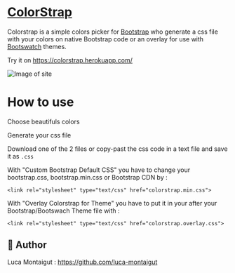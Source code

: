 # [ColorStrap](https://colorstrap.herokuapp.com/)

Colorstrap is a simple colors picker for [Bootstrap](https://getbootstrap.com/) who generate a css file with your colors on native Bootstrap code or an overlay for use with [Bootswatch](https://bootswatch.com/) themes.

Try it on https://colorstrap.herokuapp.com/

![Image of site](https://i.imgur.com/LQY4BE3.gif)

# How to use

Choose beautifuls colors

Generate your css file

Download one of the 2 files or copy-past the css code in a text file and save it as `.css`


With "Custom Bootstrap Default CSS" you have to change your bootstrap.css, bootstrap.min.css or Bootstrap CDN by :

`<link rel="stylesheet" type="text/css" href="colorstrap.min.css">`


With "Overlay Colorstrap for Theme" you have to put it in your <head> after your Bootstrap/Bootswach Theme file with :
  
`<link rel="stylesheet" type="text/css" href="colorstrap.overlay.css">`



## 🐰 Author
Luca Montaigut : https://github.com/luca-montaigut
